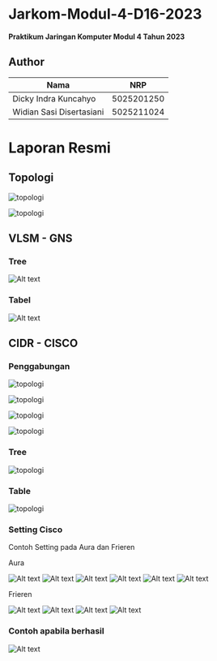 # Jarkom-Modul-4-D16-2023

**Praktikum Jaringan Komputer Modul 4 Tahun 2023**

## Author

| Nama                  | NRP        | 
| --------------------- | ---------- | 
| Dicky Indra Kuncahyo| 5025201250|
| Widian Sasi Disertasiani | 5025211024| 

# Laporan Resmi

## Topologi

![topologi](https://media.discordapp.net/attachments/1170761960443347105/1181450764992909342/WhatsApp_Image_2023-12-02_at_11.35.55.jpeg?ex=65811ac4&is=656ea5c4&hm=a2d68df714ad2d7bbfbd246d3a99e452d94b6bfeb056aa981aa69bea31cc262f&=&format=webp&width=1215&height=700)

![topologi](https://media.discordapp.net/attachments/1170761960443347105/1181451586598342686/image.png?ex=65811b88&is=656ea688&hm=4ed39e75fedc557af0b923b2150c2508c31df5fa34f3b7810b7bc20bdcf8e24f&=&format=webp&quality=lossless&width=1215&height=700)

## VLSM - GNS
### Tree
![Alt text](treevlsm.jpg)


### Tabel
![Alt text](tabelvlsm.png)


## CIDR - CISCO 
### Penggabungan

![topologi](https://media.discordapp.net/attachments/1170761960443347105/1181452039235063858/image.png?ex=65811bf4&is=656ea6f4&hm=4dbc124225e5f3f9eccb9d0ac1ef488dfa1e8f6edb15f4b801d7d720a581d99b&=&format=webp&quality=lossless&width=1002&height=588)

![topologi](https://media.discordapp.net/attachments/1170761960443347105/1181452134978441276/image.png?ex=65811c0b&is=656ea70b&hm=952112b9b9746cd7761ee2cc3d45de06afde24fcca1edb3a64791e745fcfe569&=&format=webp&quality=lossless&width=936&height=700)

![topologi](https://media.discordapp.net/attachments/1170761960443347105/1181452226393276426/image.png?ex=65811c21&is=656ea721&hm=8501f6bf67ecbfc52bf8f639603309041443d35ac2931e2fa779d26961fed0e3&=&format=webp&quality=lossless&width=998&height=512)

![topologi](https://media.discordapp.net/attachments/1170761960443347105/1181455932199280660/287452336-df220014-cfe3-4142-8c02-6c6fbf0d9710.png?ex=65811f94&is=656eaa94&hm=de9b58c7f67d83534aa252f18c336b942d01cef4e2ef8fb625e442b689648c79&=&format=webp&quality=lossless&width=1440&height=649)


### Tree
![topologi]( https://media.discordapp.net/attachments/1170761960443347105/1181456734250881144/image.png?ex=65812053&is=656eab53&hm=d7dc5acbe7c8f079c5b0f7e8dbdd16ea579cd6dc7317e8bbfc73531de84fa0dd&=&format=webp&quality=lossless&width=1440&height=618)


### Table
![topologi]( https://media.discordapp.net/attachments/1170761960443347105/1181457026975551569/image.png?ex=65812099&is=656eab99&hm=fc2a32d4cb244e2fb2c52f60d37a838e64ba0d7cba19a512e80a1166b91f8747&=&format=webp&quality=lossless&width=1369&height=649 )

### Setting Cisco
Contoh Setting pada Aura dan Frieren


Aura

![Alt text](image.png)
![Alt text](image-1.png)
![Alt text](image-2.png)
![Alt text](image-3.png)
![Alt text](image-4.png)
![Alt text](image-5.png)

Frieren

![Alt text](image-6.png)
![Alt text](image-7.png)
![Alt text](image-8.png)
![Alt text](image-9.png)

### Contoh apabila berhasil

![Alt text](image-10.png)
